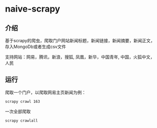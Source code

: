 # naive-scrapy
## 介绍
基于scrapy的爬虫，爬取门户网站新闻标题，新闻链接，新闻摘要，新闻正文，存入MongoDb或者生成csv文件

支持网站：网易，腾讯，新浪，搜狐, 凤凰，新华，中国青年, 中国，火狐中文，人民
## 运行
爬取一个门户，以爬取网易主页新闻为例：
```bash
scrapy crawl 163
```
一次全部爬取
```bash
scrapy crawlall
```
